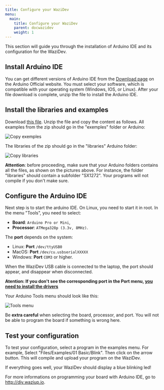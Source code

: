 ```yaml
---
title: Configure your WaziDev
menu:
  main:
    title: Configure your WaziDev
    parent: docwazidev
    weight: 1
---
```


This section will guide you through the installation of Arduino IDE and its configuration for the WaziDev.

Install Arduino IDE
-------------------

You can get different versions of Arduino IDE from the [Download page](https://www.arduino.cc/en/Main/Software) on the Arduino Official website.
You must select your software, which is compatible with your operating system (Windows, IOS, or Linux).
After your file download is complete, unzip the file to install the Arduino IDE.

Install the libraries and examples
----------------------------------

Download [this file](http://diy.waziup.io/assets/src/sketch.zip).
Unzip the file and copy the content as follows. All examples from the zip should go in the "exemples" folder or Arduino:

![Copy exemples](../images/copyExamples.png)

The libraries of the zip should go in the "libraries" Arduino folder:

![Copy libraries](../images/copyLibraries.png)

**Attention**: before proceeding, make sure that your Arduino folders contains all the files, as shown on the pictures above.
For instance, the folder "libraries" should contain a subfolder "SX1272".
Your programs will not compile if you don't make sure.


Configure the Arduino IDE
-------------------------

Next step is to start the arduino IDE. On Linux, you need to start it in root.
In the menu "Tools", you need to select:

- **Board**: `Arduino Pro or Mini`,
- **Processor**: `ATMega328p (3.3v, 8MHz)`.

The **port** depends on the system:

- Linux: **Port** `/dev/ttyUSB0`
- MacOS: **Port** `/dev/cu.usbserialXXXXX`
- Windows: **Port** `COM3` or higher.

When the WaziDev USB cable is connected to the laptop, the port should appear, and disappear when disconnected.

**Atention: If you don't see the corresponding port in the Port menu, [you need to install the drivers](https://learn.sparkfun.com/tutorials/how-to-install-ch340-drivers/)**


Your Arduino Tools menu should look like this:

![Tools menu](../images/ideConfig.png)

Be **extra careful** when selecting the board, processor, and port.
You will not be able to program the board if something is wrong here.

Test your configuration
-----------------------

To test your configuration, select a program in the examples menu.
For example, Select "Files/Examples/01 Basic/Blink".
Then click on the arrow button.
This will compile and upload your program on the WaziDev.

If everything goes well, your WaziDev should display a blue blinking led!


For more informations on programming your board with Arduino IDE, go to http://diy.waziup.io.

